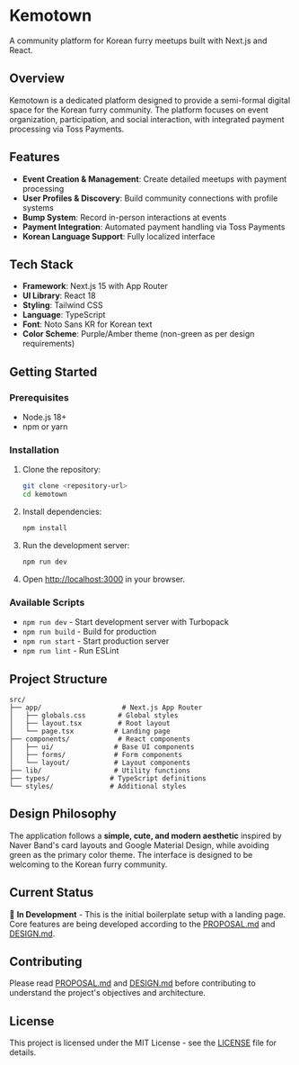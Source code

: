 # Kemotown

A community platform for Korean furry meetups built with Next.js and React.

## Overview

Kemotown is a dedicated platform designed to provide a semi-formal digital space for the Korean furry community. The platform focuses on event organization, participation, and social interaction, with integrated payment processing via Toss Payments.

## Features

- **Event Creation & Management**: Create detailed meetups with payment processing
- **User Profiles & Discovery**: Build community connections with profile systems
- **Bump System**: Record in-person interactions at events
- **Payment Integration**: Automated payment handling via Toss Payments
- **Korean Language Support**: Fully localized interface

## Tech Stack

- **Framework**: Next.js 15 with App Router
- **UI Library**: React 18
- **Styling**: Tailwind CSS
- **Language**: TypeScript
- **Font**: Noto Sans KR for Korean text
- **Color Scheme**: Purple/Amber theme (non-green as per design requirements)

## Getting Started

### Prerequisites

- Node.js 18+ 
- npm or yarn

### Installation

1. Clone the repository:
   ```bash
   git clone <repository-url>
   cd kemotown
   ```

2. Install dependencies:
   ```bash
   npm install
   ```

3. Run the development server:
   ```bash
   npm run dev
   ```

4. Open [http://localhost:3000](http://localhost:3000) in your browser.

### Available Scripts

- `npm run dev` - Start development server with Turbopack
- `npm run build` - Build for production
- `npm run start` - Start production server
- `npm run lint` - Run ESLint

## Project Structure

```
src/
├── app/                    # Next.js App Router
│   ├── globals.css        # Global styles
│   ├── layout.tsx         # Root layout
│   └── page.tsx          # Landing page
├── components/            # React components
│   ├── ui/               # Base UI components
│   ├── forms/            # Form components
│   └── layout/           # Layout components
├── lib/                  # Utility functions
├── types/               # TypeScript definitions
└── styles/              # Additional styles
```

## Design Philosophy

The application follows a **simple, cute, and modern aesthetic** inspired by Naver Band's card layouts and Google Material Design, while avoiding green as the primary color theme. The interface is designed to be welcoming to the Korean furry community.

## Current Status

🚧 **In Development** - This is the initial boilerplate setup with a landing page. Core features are being developed according to the [PROPOSAL.md](PROPOSAL.md) and [DESIGN.md](DESIGN.md).

## Contributing

Please read [PROPOSAL.md](PROPOSAL.md) and [DESIGN.md](DESIGN.md) before contributing to understand the project's objectives and architecture.

## License

This project is licensed under the MIT License - see the [LICENSE](LICENSE) file for details.
